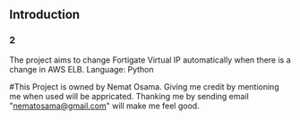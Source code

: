 ## Introduction
### 2
The project aims to change Fortigate Virtual IP automatically when there is a change in AWS ELB.
Language: Python



#This Project is owned by Nemat Osama.
Giving me credit by mentioning me when used will be appricated.
Thanking me by sending email "nematosama@gmail.com" will make me feel good.





